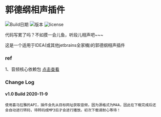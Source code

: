 # 郭德纲相声插件
![Build日期](https://img.shields.io/badge/Build-2020--11--9-green) 
![版本](https://img.shields.io/badge/Version-1.0-brightgreen)
![license](https://img.shields.io/badge/License-Apache%202.0-blue) 

代码写累了吗？不如摸一会儿鱼，听段儿相声吧~~~ 

这是一个适用于IDEA(或其他jetbrains全家桶)的郭德纲相声插件

### ref
1、音频核心依赖包 [点击查看](https://github.com/a1098832322/AudioCore)

### Change Log
 #### v1.0 Build 2020-11-9
 ``` 初版 支持自定义缓存文件路径，支持跨平台。  
 使用喜马拉雅的API，插件会先从目标网址获取音频，因为源格式为M4A，因此在下载完成后还会自动进行转码，待转码成MP3后才会进行播放。初次下载请耐心等待！
  ```  